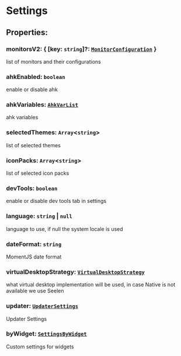 # **Settings**
## **Properties**:
### monitorsV2: { [key: `string`]?: [`MonitorConfiguration`](./MonitorConfiguration) }
list of monitors and their configurations
### ahkEnabled: `boolean`
enable or disable ahk
### ahkVariables: [`AhkVarList`](./AhkVarList)
ahk variables
### selectedThemes: `Array`<`string`>
list of selected themes
### iconPacks: `Array`<`string`>
list of selected icon packs
### devTools: `boolean`
enable or disable dev tools tab in settings
### language: `string` | `null`
language to use, if null the system locale is used
### dateFormat: `string`
MomentJS date format
### virtualDesktopStrategy: [`VirtualDesktopStrategy`](./VirtualDesktopStrategy)
what virtual desktop implementation will be used, in case Native is not available we use Seelen
### updater: [`UpdaterSettings`](./UpdaterSettings)
Updater Settings
### byWidget: [`SettingsByWidget`](./SettingsByWidget)
Custom settings for widgets